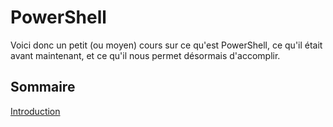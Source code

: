 # PowerShell
Voici donc un petit (ou moyen) cours sur ce qu'est PowerShell, ce qu'il était avant maintenant, et ce qu'il nous permet désormais d'accomplir.

## Sommaire

[Introduction](https://github.com/KillDhesse/PowerShell/blob/main/Cours_Linux/intro.md)
